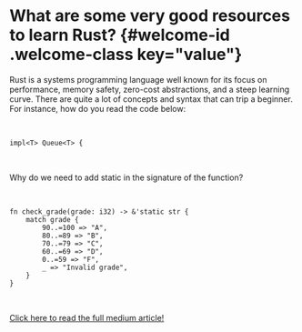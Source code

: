 # What are some very good resources to learn Rust? {#welcome-id .welcome-class key="value"}

Rust is a systems programming language well known for its focus on performance, memory safety, zero-cost abstractions, and a steep learning curve.
There are quite a lot of concepts and syntax that can trip a beginner. For instance, how do you read the code below:

<br />

`impl<T> Queue<T> {`

<br />

Why do we need to add static in the signature of the function?

<br />

```
fn check_grade(grade: i32) -> &'static str {
    match grade {
        90..=100 => "A",
        80..=89 => "B",
        70..=79 => "C",
        60..=69 => "D",
        0..=59 => "F",
        _ => "Invalid grade",
    }
}
```
<br />

[Click here to read the full medium article!](https://medium.com/@richinex/learning-rust-a-guide-to-great-resources-6f3b5430641c)

